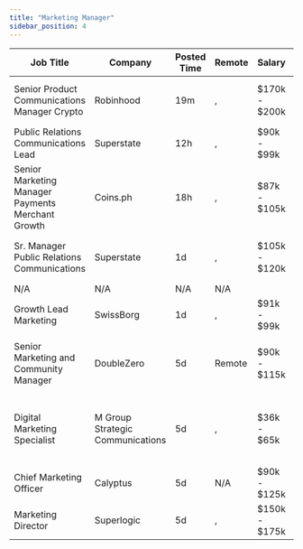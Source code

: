 ```yaml
---
title: "Marketing Manager"
sidebar_position: 4
---
```


| Job Title | Company | Posted Time | Remote | Salary | Tags | Apply Link |
|-----------|---------|-------------|--------|--------|------|------------|
| Senior Product Communications Manager Crypto | Robinhood | 19m | , | $170k - $200k | marketing, non tech, pr, communications, senior | [Apply](https://web3.career/senior-product-communications-manager-crypto-robinhood/139114) |
| Public Relations Communications Lead | Superstate | 12h | , | $90k - $99k | pr, non tech, communications, marketing, lead | [Apply](https://web3.career/public-relations-communications-lead-superstate/139106) |
| Senior Marketing Manager Payments Merchant Growth | Coins.ph | 18h | , | $87k - $105k | growth, marketing manager, marketing, non tech, senior | [Apply](https://web3.career/senior-marketing-manager-payments-merchant-growth-coins/139095) |
| Sr. Manager Public Relations Communications | Superstate | 1d | , | $105k - $120k | pr, non tech, communications, marketing, senior | [Apply](https://web3.career/sr-manager-public-relations-communications-superstate/139086) |
| N/A | N/A | N/A | N/A |  |  | [Apply](https://web3.career/metana) |
| Growth Lead Marketing | SwissBorg | 1d | , | $91k - $99k | growth, lead, marketing, non tech, crypto | [Apply](https://web3.career/growth-lead-marketing-swissborg/139084) |
| Senior Marketing and Community Manager | DoubleZero | 5d | Remote | $90k - $115k | community manager, non tech, marketing, senior, blockchain | [Apply](https://web3.career/senior-marketing-and-community-manager-doublezero/138995) |
| Digital Marketing Specialist | M Group Strategic Communications | 5d | , | $36k - $65k | digital marketing, marketing specialist, marketing, non tech, blockchain | [Apply](https://web3.career/digital-marketing-specialist-mgroupstrategiccommunications/138978) |
| Chief Marketing Officer | Calyptus | 5d | N/A | $90k - $125k | cmo, executive, marketing, non tech, discord | [Apply](https://web3.career/chief-marketing-officer-calyptus/138972) |
| Marketing Director | Superlogic | 5d | , | $150k - $175k | executive, cmo, marketing, non tech, crypto | [Apply](https://web3.career/marketing-director-superlogic/138971) |
